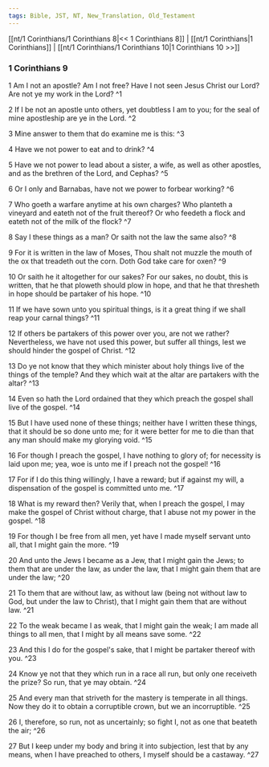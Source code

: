 ```yaml
---
tags: Bible, JST, NT, New_Translation, Old_Testament
---
```


[[nt/1 Corinthians/1 Corinthians 8|<< 1 Corinthians 8]] | [[nt/1 Corinthians|1 Corinthians]] | [[nt/1 Corinthians/1 Corinthians 10|1 Corinthians 10 >>]]

### 1 Corinthians 9

1 Am I not an apostle? Am I not free? Have I not seen Jesus Christ our Lord? Are not ye my work in the Lord?  ^1

2 If I be not an apostle unto others, yet doubtless I am to you; for the seal of mine apostleship are ye in the Lord.  ^2

3 Mine answer to them that do examine me is this:  ^3

4 Have we not power to eat and to drink?  ^4

5 Have we not power to lead about a sister, a wife, as well as other apostles, and as the brethren of the Lord, and Cephas?  ^5

6 Or I only and Barnabas, have not we power to forbear working?  ^6

7 Who goeth a warfare anytime at his own charges? Who planteth a vineyard and eateth not of the fruit thereof? Or who feedeth a flock and eateth not of the milk of the flock?  ^7

8 Say I these things as a man? Or saith not the law the same also?  ^8

9 For it is written in the law of Moses, Thou shalt not muzzle the mouth of the ox that treadeth out the corn. Doth God take care for oxen?  ^9

10 Or saith he it altogether for our sakes? For our sakes, no doubt, this is written, that he that ploweth should plow in hope, and that he that thresheth in hope should be partaker of his hope.  ^10

11 If we have sown unto you spiritual things, is it a great thing if we shall reap your carnal things?  ^11

12 If others be partakers of this power over you, are not we rather? Nevertheless, we have not used this power, but suffer all things, lest we should hinder the gospel of Christ.  ^12

13 Do ye not know that they which minister about holy things live of the things of the temple? And they which wait at the altar are partakers with the altar?  ^13

14 Even so hath the Lord ordained that they which preach the gospel shall live of the gospel.  ^14

15 But I have used none of these things; neither have I written these things, that it should be so done unto me; for it were better for me to die than that any man should make my glorying void.  ^15

16 For though I preach the gospel, I have nothing to glory of; for necessity is laid upon me; yea, woe is unto me if I preach not the gospel!  ^16

17 For if I do this thing willingly, I have a reward; but if against my will, a dispensation of the gospel is committed unto me.  ^17

18 What is my reward then? Verily that, when I preach the gospel, I may make the gospel of Christ without charge, that I abuse not my power in the gospel.  ^18

19 For though I be free from all men, yet have I made myself servant unto all, that I might gain the more.  ^19

20 And unto the Jews I became as a Jew, that I might gain the Jews; to them that are under the law, as under the law, that I might gain them that are under the law;  ^20

21 To them that are without law, as without law (being not without law to God, but under the law to Christ), that I might gain them that are without law.  ^21

22 To the weak became I as weak, that I might gain the weak; I am made all things to all men, that I might by all means save some.  ^22

23 And this I do for the gospel\'s sake, that I might be partaker thereof with you.  ^23

24 Know ye not that they which run in a race all run, but only one receiveth the prize? So run, that ye may obtain.  ^24

25 And every man that striveth for the mastery is temperate in all things. Now they do it to obtain a corruptible crown, but we an incorruptible.  ^25

26 I, therefore, so run, not as uncertainly; so fight I, not as one that beateth the air;  ^26

27 But I keep under my body and bring it into subjection, lest that by any means, when I have preached to others, I myself should be a castaway.  ^27

 
